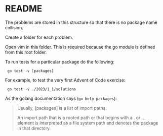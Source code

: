 # README

The problems are stored in this structure so that there is no package name collision.

Create a folder for each problem.

Open vim in this folder. This is required because the go module is defined from this root folder.

To run tests for a particular package do the following:

```
 go test -v [packages]
```

For example, to test the very first Advent of Code exercise:

```
 go test -v ./2023/1_1/solutions
```

As the golang documentation says (`go help packages`):

> Usually, [packages] is a list of import paths.
>
> An import path that is a rooted path or that begins with
> a . or .. element is interpreted as a file system path and
> denotes the package in that directory.
